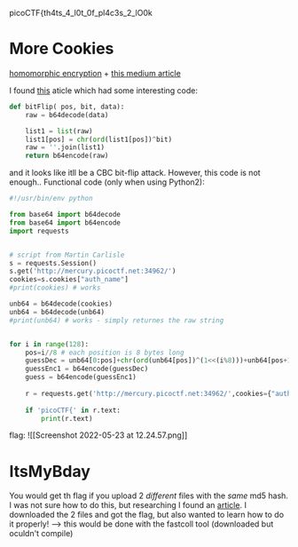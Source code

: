 picoCTF{th4ts_4_l0t_0f_pl4c3s_2_lO0k

More Cookies
===
[homomorphic encryption](https://spring.io/blog/2014/01/20/exploiting-encrypted-cookies-for-fun-and-profit) + [this medium article](https://medium.com/privacy-preserving-natural-language-processing/homomorphic-encryption-for-beginners-a-practical-guide-part-1-b8f26d03a98a)

I found [this](https://crypto.stackexchange.com/questions/66085/bit-flipping-attack-on-cbc-mode) aticle which had some interesting code:
```python
def bitFlip( pos, bit, data):
    raw = b64decode(data)

    list1 = list(raw)
    list1[pos] = chr(ord(list1[pos])^bit)
    raw = ''.join(list1)
    return b64encode(raw)
```
and it looks like itll be a CBC bit-flip attack. However, this code is not enough..
Functional code (only when using Python2):
```python
#!/usr/bin/env python

from base64 import b64decode
from base64 import b64encode
import requests


# script from Martin Carlisle
s = requests.Session()
s.get('http://mercury.picoctf.net:34962/')
cookies=s.cookies["auth_name"]
#print(cookies) # works

unb64 = b64decode(cookies)
unb64 = b64decode(unb64)
#print(unb64) # works - simply returnes the raw string


for i in range(128):
	pos=i//8 # each position is 8 bytes long
	guessDec = unb64[0:pos]+chr(ord(unb64[pos])^(1<<(i%8)))+unb64[pos+1:]
	guessEnc1 = b64encode(guessDec)
	guess = b64encode(guessEnc1)
	
	r = requests.get('http://mercury.picoctf.net:34962/',cookies={"auth_name":guess})
	
	if 'picoCTF{' in r.text:
		print(r.text)
```
flag: 	![[Screenshot 2022-05-23 at 12.24.57.png]]


ItsMyBday
===
You would get th flag if you upload 2 _different_ files with the _same_ md5 hash. I was not sure how to do this, but researching I found an [article](https://natmchugh.blogspot.com/2014/10/how-i-made-two-php-files-with-same-md5.html?m=1). I downloaded the 2 files and got the flag, but also wanted to learn how to do it properly!
--> this would be done with the fastcoll tool (downloaded but oculdn't compile)


